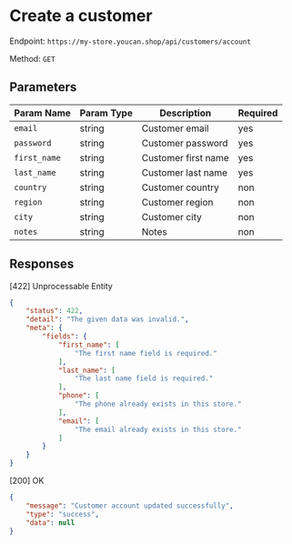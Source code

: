 # Create a customer

Endpoint: `https://my-store.youcan.shop/api/customers/account`

Method: `GET`

## Parameters

| Param Name | Param Type | Description | Required |
| --- | --- | --- | --- |
| `email` | string | Customer email | yes |
| `password` | string | Customer password | yes |
| `first_name` | string | Customer first name | yes |
| `last_name` | string | Customer last name | yes |
| `country` | string | Customer country | non |
| `region` | string | Customer region | non |
| `city` | string | Customer city | non |
| `notes` | string | Notes | non |

## Responses

[422] Unprocessable Entity

```json
{
    "status": 422,
    "detail": "The given data was invalid.",
    "meta": {
        "fields": {
            "first_name": [
                "The first name field is required."
            ],
            "last_name": [
                "The last name field is required."
            ],
            "phone": [
                "The phone already exists in this store."
            ],
            "email": [
                "The email already exists in this store."
            ]
        }
    }
}
```

[200] OK

```json
{
    "message": "Customer account updated successfully",
    "type": "success",
    "data": null
}
```


